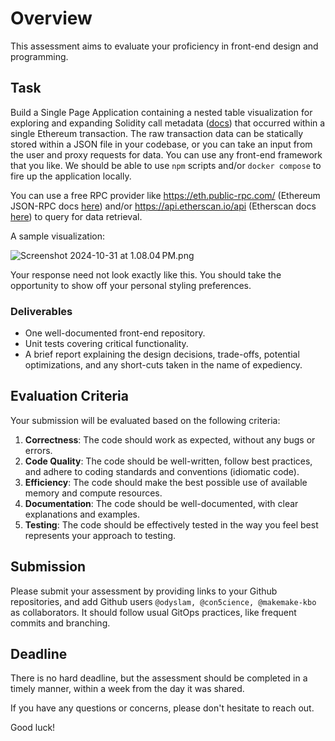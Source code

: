 # Overview

This assessment aims to evaluate your proficiency in front-end design and programming.

## Task

Build a Single Page Application containing a nested table visualization for exploring and expanding Solidity call metadata ([docs](https://www.quicknode.com/guides/ethereum-development/transactions/ethereum-transaction-calldata)) that occurred within a single Ethereum transaction. The raw transaction data can be statically stored within a JSON file in your codebase, or you can take an input from the user and proxy requests for data. You can use any front-end framework that you like. We should be able to use `npm` scripts and/or `docker compose` to fire up the application locally.

You can use a free RPC provider like https://eth.public-rpc.com/ (Ethereum JSON-RPC docs [here](https://ethereum.org/en/developers/docs/apis/json-rpc/)) and/or https://api.etherscan.io/api (Etherscan docs [here](https://docs.etherscan.io/)) to query for data retrieval.

A sample visualization:

![Screenshot 2024-10-31 at 1.08.04 PM.png](https://prod-files-secure.s3.us-west-2.amazonaws.com/c1e224e2-b5f7-4bde-b151-d3fb33a4a9b4/283e0ece-84c8-4aee-90df-98fa2e5571b1/Screenshot_2024-10-31_at_1.08.04_PM.png)

Your response need not look exactly like this. You should take the opportunity to show off your personal styling preferences.

### Deliverables

- One well-documented front-end repository.
- Unit tests covering critical functionality.
- A brief report explaining the design decisions, trade-offs, potential optimizations, and any short-cuts taken in the name of expediency.

## Evaluation Criteria

Your submission will be evaluated based on the following criteria:

1. **Correctness**: The code should work as expected, without any bugs or errors.
2. **Code Quality**: The code should be well-written, follow best practices, and adhere to coding standards and conventions (idiomatic code).
3. **Efficiency**: The code should make the best possible use of available memory and compute resources.
4. **Documentation**: The code should be well-documented, with clear explanations and examples.
5. **Testing**: The code should be effectively tested in the way you feel best represents your approach to testing.

## Submission

Please submit your assessment by providing links to your Github repositories, and add Github users `@odyslam, @con5cience, @makemake-kbo` as collaborators. It should follow usual GitOps practices, like frequent commits and branching.

## Deadline

There is no hard deadline, but the assessment should be completed in a timely manner, within a week from the day it was shared.

If you have any questions or concerns, please don't hesitate to reach out.

Good luck!
